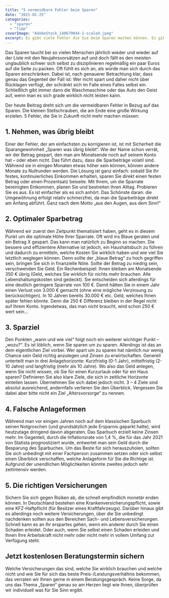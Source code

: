 ```yaml
---
title: "5 vermeidbare Fehler beim Sparen"
date: "2021-01-25"
categories: 
  - "sparen"
  - "tipp"
coverImage: "AdobeStock_140679044-1-scaled.jpeg"
excerpt: Es gibt viele Fehler die Sie beim Sparen machen können. Es gibt aber mindestens genauso viele Fehler, die Sie vermeiden können. Wir haben uns für Sie mit den häufigsten Fehlern, die Sparern unterlaufen, auseinandergesetzt und nach Lösungswegen gesucht
---
```



Das Sparen taucht bei so vielen Menschen jährlich wieder und wieder auf der Liste mit den Neujahrsvorsätzen auf und doch fällt es den meisten unglaublich schwer sich selbst zu disziplinieren regelmäßig ein paar Euros auf die Seite zu packen. Oft fühlt es sich an, als würde man sich durch das Sparen einschränken. Dabei ist, nach genauerer Betrachtung klar, dass genau das Gegenteil der Fall ist: Wer nicht spart und daher nicht über Rücklagen verfügt, der schränkt sich im Falle eines Falles selbst ein. Schließlich gibt immer dann die Waschmaschine oder das Auto den Geist auf, wenn man es sich grade wirklich nicht leisten kann.

Der heute Beitrag dreht sich um die vermeidbaren Fehler in Bezug auf das Sparen. Die kleinen Stellschrauben, die am Ende eine große Wirkung erzielen. 5 Fehler, die Sie in Zukunft nicht mehr machen müssen:

## 1\. Nehmen, was übrig bleibt

Einer der Fehler, der am einfachsten zu korrigieren ist, ist mit Sicherheit die Sparangewohnheit „Sparen was übrig bleibt“. Wie der Name schon verrät, wir der Betrag gespart, den man am Monatsende noch auf seinem Konto hat – oder eben nicht. Das führt dazu, dass die Sparbeiträge volatil sind. Während sie in einigen Monaten etwas höher sein können, können andere Monate zu Nullrunden werden. Die Lösung ist ganz einfach: sobald Sie Ihr festes, kontinuierliches Einkommen erhalten, sparen Sie direkt einen festen Betrag oder einen Prozentsatz beiseite. Mit Ihrem, um die Sparrate bereinigten Einkommen, planen Sie und bestreiten Ihren Alltag. Probieren Sie es aus. Es ist einfacher als es sich anhört. Das Schönste daran: die Umgewöhnung erfolgt relativ schmerzfrei, da man die Sparbeiträge direkt am Anfang abführt. Ganz nach dem Motto „aus den Augen, aus dem Sinn!“

## 2\. Optimaler Sparbetrag

Während wir zuerst den Zeitpunkt thematisiert haben, geht es in diesem Punkt um die optimale Höhe Ihrer Sparrate. Oft wird ins Blaue geraten und ein Betrag X gespart. Das kann man natürlich zu Beginn so machen. Die bessere und effizientere Alternative ist jedoch, ein Haushaltsbuch zu führen und dadurch zu ermitteln, welche Kosten Sie wirklich haben und wie viel Sie letztlich weglegen können. Denn sollte der „blaue Betrag“ zu hoch gegriffen sein, bringen Sie sich in finanzielle Nöte. Sollte der Betrag zu niedrig sein, verschwenden Sie Geld. Ein Rechenbeispiel: Ihnen bleiben am Monatsende 350 € übrig (Geld, welches Sie wirklich für nichts mehr brauchen. Alle Lebenshaltungskosten sind gedeckt). Sie entscheiden sich allerdings für eine deutlich geringere Sparrate von 100 €. Damit hätten Sie in einem Jahr einen Verlust von 3.000 € gemacht (ohne eine mögliche Verzinsung zu berücksichtigen). In 10 Jahren bereits 30.000 € etc. Geld, welches Ihnen später fehlen könnte. Denn die 250 € Differenz bleiben in der Regel nicht auf Ihrem Konto. Irgendetwas, das man nicht braucht, wird schon 250 € wert sein…

## 3\. Sparziel

Den Punkten „wann und wie viel“ folgt noch ein weiterer wichtiger Punkt – „wozu?“. Es ist löblich, wenn Sie sparen um zu sparen. Allerdings ist das an dem eigentlichen Ziel vorbei. Wer spart um zu sparen hat nämlich nur wenig Chance sein Geld richtig anzulegen und Zinsen zu erwirtschaften. Generell unterteilt man in drei Anlagehorizonte: Kurzfristig (0-1 Jahr), mittelfristig (2-10 Jahre) und langfristig (mehr als 10 Jahre). Wo also das Geld anlegen, wenn Sie nicht wissen, ob Sie für einen Kurzurlaub oder für ein Haus sparen? Definieren Sie also klare Ziele, die sich in zeitliche Horizonte einteilen lassen. Übernehmen Sie sich dabei jedoch nicht. 3 – 4 Ziele sind absolut ausreichend, andernfalls verlieren Sie den Überblick. Vergessen Sie dabei aber bitte nicht ein Ziel „Altersvorsorge“ zu nennen.

## 4\. Falsche Anlageformen

Während man vor einigen Jahren noch auf dem klassischen Sparbuch seinen Notgroschen (und grundsätzlich jede Ersparnis geparkt hatte), wird heutzutage dringend davon abgeraten. Das Sparbuch erzielt keine Zinsen mehr. Im Gegenteil, durch die Inflationsrate von 1,4 %, die für das Jahr 2021 von Statista prognostiziert wurde, entwertet man sein Geld durch die Besparung des Sparbuches. Um das Beste für sich herauszuholen, sollten Sie sich unbedingt mit einer Fachperson zusammen setzen oder sich selbst einen Überblick verschaffen, welche Anlageform für Sie die Richtige ist. Aufgrund der unendlichen Möglichkeiten könnte zweites jedoch sehr zeitintensiv werden.

## 5\. Die richtigen Versicherungen

Sichern Sie sich gegen Risiken ab, die schnell empfindlich monetär enden können. In Deutschland bestehen eine Krankenversicherungspflicht, sowie eine KFZ-Haftpflicht (für Besitzer eines Kraftfahrzeugs). Darüber hinaus gibt es allerdings noch weitere Versicherungen, über die Sie unbedingt nachdenken sollten aus den Bereichen Sach- und Lebensversicherungen. Schnell kann es an Ihr erspartes gehen, wenn ein anderer durch Sie einen Schaden erleidet. Oder auch, wenn Sie selbst einen Schaden erleiden und Ihnen Ihre Arbeitskraft nicht mehr oder nicht mehr in vollem Umfang zur Verfügung steht.


## Jetzt kostenlosen Beratungstermin sichern

Welche Versicherungen das sind, welche Sie wirklich brauchen und welche nicht und wie Sie für sich das beste Preis-/Leistungsverhältnis bekommen, das verraten wir Ihnen gerne in einem Beratungsgespräch. Keine Sorge, da uns das Thema „Sparen“ genau so am Herzen liegt wie Ihnen, überprüfen wir individuell was für Sie Sinn ergibt.

